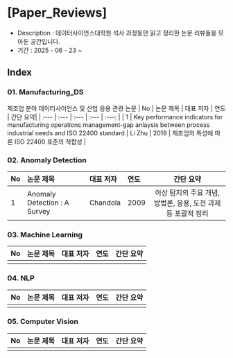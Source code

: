 # [Paper_Reviews]

- Description : 데이터사이언스대학원 석사 과정동안 읽고 정리한 논문 리뷰들을 모아둔 공간입니다. 
- 기간 : 2025 - 06 - 23 ~

## Index

### 01. Manufacturing_DS 
제조업 분야 데이터사이언스 및 산업 응용 관련 논문
| No | 논문 제목 | 대표 저자 | 연도 | 간단 요약|
| :--- | :--- | :--- | :--- | :---: |
| 1 | Key performance indicators for manufacturing operations management-gap anlaysis between process industrial needs and ISO 22400 standard | Li Zhu | 2018 | 제조업의 특성에 따른 ISO 22400 표준의 적합성 |

### 02. Anomaly Detection
| No | 논문 제목 | 대표 저자 | 연도 | 간단 요약|
| :--- | :--- | :--- | :--- | :---: |
| 1 | Anomaly Detection : A Survey | Chandola | 2009 | 이상 탐지의 주요 개념, 방법론, 응용, 도전 과제 등 포괄적 정리 |

### 03. Machine Learning
| No | 논문 제목 | 대표 저자 | 연도 | 간단 요약|
| :--- | :--- | :--- | :--- | :---: |
|  |  |  |  |  |

### 04. NLP
| No | 논문 제목 | 대표 저자 | 연도 | 간단 요약|
| :--- | :--- | :--- | :--- | :---: |
|  |  |  |  |  |

### 05. Computer Vision
| No | 논문 제목 | 대표 저자 | 연도 | 간단 요약|
| :--- | :--- | :--- | :--- | :---: |
|  |  |  |  |  |
